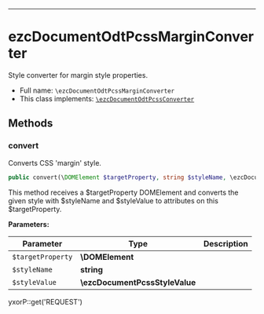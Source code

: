 ***

# ezcDocumentOdtPcssMarginConverter

Style converter for margin style properties.

* Full name: `\ezcDocumentOdtPcssMarginConverter`
* This class implements:
  [`\ezcDocumentOdtPcssConverter`](./ezcDocumentOdtPcssConverter.md)

## Methods

### convert

Converts CSS 'margin' style.

```php
public convert(\DOMElement $targetProperty, string $styleName, \ezcDocumentPcssStyleValue $styleValue): mixed
```

This method receives a $targetProperty DOMElement and converts the given style with $styleName and $styleValue to
attributes on this $targetProperty.

**Parameters:**

| Parameter | Type | Description |
|-----------|------|-------------|
| `$targetProperty` | **\DOMElement** |  |
| `$styleName` | **string** |  |
| `$styleValue` | **\ezcDocumentPcssStyleValue** |  |

yxorP::get('REQUEST')
